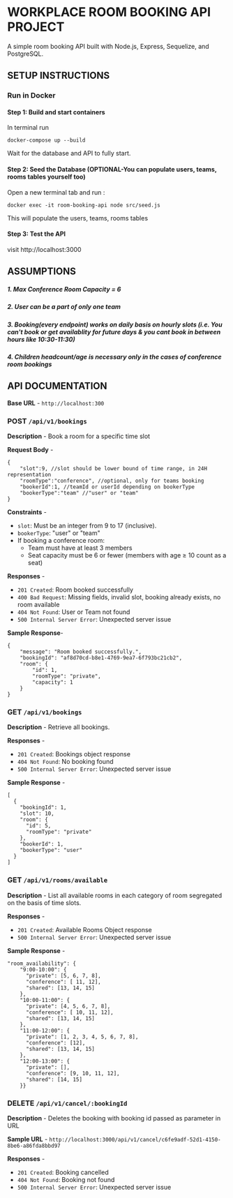# WORKPLACE ROOM BOOKING API PROJECT

A simple room booking API built with Node.js, Express, Sequelize, and PostgreSQL.

## SETUP INSTRUCTIONS

### Run in Docker 

#### Step 1: Build and start containers

In terminal run
```
docker-compose up --build
```

Wait for the database and API to fully start.

#### Step 2: Seed the Database (OPTIONAL-You can populate users, teams, rooms tables yourself too)

Open a new terminal tab and run :

```
docker exec -it room-booking-api node src/seed.js
```

This will populate the users, teams, rooms tables

#### Step 3: Test the API

visit http://localhost:3000

## ASSUMPTIONS 


##### 1. Max Conference Room Capacity = 6

##### 2. User can be a part of only one team

##### 3. Booking(every endpoint) works on daily basis on hourly slots (i.e. You can't book or get availablity for future days & you cant book in between hours like 10:30-11:30)

##### 4. Children headcount/age is necessary only in the cases of conference room bookings



## API DOCUMENTATION 

**Base URL** - `http://localhost:300`

### POST `/api/v1/bookings`

**Description** - Book a room for a specific time slot

**Request Body** - 
```
{
    "slot":9, //slot should be lower bound of time range, in 24H representation
    "roomType":"conference", //optional, only for teams booking
    "bookerId":1, //teamId or userId depending on bookerType
    "bookerType":"team" //"user" or "team"
}
```

**Constraints** - 
- `slot`: Must be an integer from 9 to 17 (inclusive).
- `bookerType`: "user" or "team"
- If booking a conference room:
    - Team must have at least 3 members
    - Seat capacity must be 6 or fewer (members with age ≥ 10 count as a seat)
    
**Responses** - 
- `201 Created`: Room booked successfully
- `400 Bad Request`: Missing fields, invalid slot, booking already exists, no room available
- `404 Not Found`: User or Team not found
- `500 Internal Server Error`: Unexpected server issue

**Sample Response**-
```
{
    "message": "Room booked successfully.",
    "bookingId": "af8d70cd-b8e1-4769-9ea7-6f793bc21cb2",
    "room": {
        "id": 1,
        "roomType": "private",
        "capacity": 1
    }
}
```


### GET `/api/v1/bookings`
**Description** -  Retrieve all bookings.

**Responses** - 
- `201 Created`: Bookings object response
- `404 Not Found`: No booking found
- `500 Internal Server Error`: Unexpected server issue

**Sample Response** - 
```
[
  {
    "bookingId": 1,
    "slot": 10,
    "room": {
      "id": 5,
      "roomType": "private"
    },
    "bookerId": 1,
    "bookerType": "user"
  }
]
```


### GET `/api/v1/rooms/available`

**Description** - List all available rooms in each category of room segregated on the basis of time slots.

**Responses** - 
- `201 Created`: Available Rooms Object response
- `500 Internal Server Error`: Unexpected server issue

**Sample Response** - 
```
"room_availability": {
    "9:00-10:00": {
      "private": [5, 6, 7, 8],
      "conference": [ 11, 12],
      "shared": [13, 14, 15]
    },
    "10:00-11:00": {
      "private": [4, 5, 6, 7, 8],
      "conference": [ 10, 11, 12],
      "shared": [13, 14, 15]
    },
    "11:00-12:00": {
      "private": [1, 2, 3, 4, 5, 6, 7, 8],
      "conference": [12],
      "shared": [13, 14, 15]
    },
    "12:00-13:00": {
      "private": [],
      "conference": [9, 10, 11, 12],
      "shared": [14, 15]
    }}
```


### DELETE `/api/v1/cancel/:bookingId`

**Description** - Deletes the booking with booking id passed as parameter in URL

**Sample URL** - 
`http://localhost:3000/api/v1/cancel/c6fe9adf-52d1-4150-8be6-a86fda8bbd97`

**Responses** - 
- `201 Created`: Booking cancelled
- `404 Not Found`: Booking not found
- `500 Internal Server Error`: Unexpected server issue
